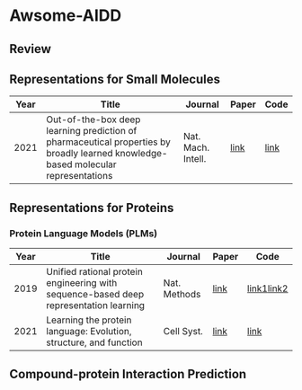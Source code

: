 # Awsome-AIDD

## Review


## Representations for Small Molecules
| Year | Title | Journal | Paper | Code |
| --- | --- | --- | --- | --- |
| 2021 | Out-of-the-box deep learning prediction of pharmaceutical properties by broadly learned knowledge-based molecular representations | Nat. Mach. Intell. | [link](https://doi.org/10.1038/s42256-021-00301-6) | [link](https://github.com/shenwanxiang/bidd-molmap) |

## Representations for Proteins
### Protein Language Models (PLMs)
| Year | Title | Journal | Paper | Code |
| --- | --- | --- | --- | --- |
| 2019 | Unified rational protein engineering with sequence-based deep representation learning | Nat. Methods | [link](https://doi.org/10.1038/s41592-019-0598-1) | [link1](https://github.com/churchlab/UniRep)[link2](https://github.com/churchlab/UniRep-analysis) |
| 2021 | Learning the protein language: Evolution, structure, and function | Cell Syst. | [link](https://doi.org/10.1016/j.cels.2021.05.017) | [link](https://github.com/tbepler/prose) |


## Compound-protein Interaction Prediction
